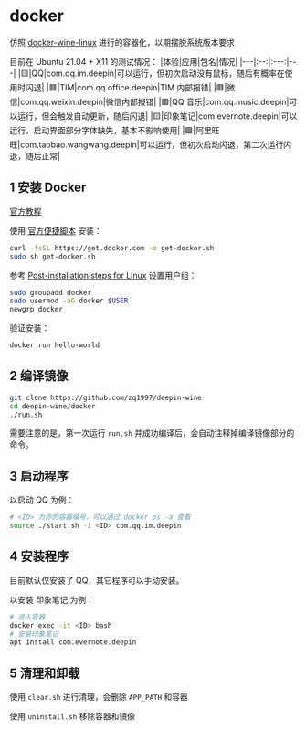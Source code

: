 # docker

仿照 [docker-wine-linux](https://github.com/RokasUrbelis/docker-wine-linux) 进行的容器化，以期摆脱系统版本要求

目前在 Ubuntu 21.04 + X11 的测试情况：
|体验|应用|包名|情况|
|---|:--:|:---:|---|
|🟨|QQ|com.qq.im.deepin|可以运行，但初次启动没有鼠标，随后有概率在使用时闪退|
|🟥|TIM|com.qq.office.deepin|TIM 内部报错|
|🟥|微信|com.qq.weixin.deepin|微信内部报错|
|🟥|QQ 音乐|com.qq.music.deepin|可以运行，但会触发自动更新，随后闪退|
|🟨|印象笔记|com.evernote.deepin|可以运行，启动界面部分字体缺失，基本不影响使用|
|🟩|阿里旺旺|com.taobao.wangwang.deepin|可以运行，但初次启动闪退，第二次运行闪退，随后正常|

## 1 安装 Docker

[官方教程](https://docs.docker.com/engine/install/ubuntu/)

使用 [官方便捷脚本](https://docs.docker.com/engine/install/ubuntu/#install-using-the-convenience-script) 安装：
```bash
curl -fsSL https://get.docker.com -o get-docker.sh
sudo sh get-docker.sh
```

参考 [Post-installation steps for Linux](https://docs.docker.com/engine/install/linux-postinstall/) 设置用户组：
```bash
sudo groupadd docker
sudo usermod -aG docker $USER
newgrp docker 
```

验证安装：
```bash
docker run hello-world
```

## 2 编译镜像

```bash
git clone https://github.com/zq1997/deepin-wine
cd deepin-wine/docker
./run.sh
```

需要注意的是，第一次运行 `run.sh` 并成功编译后，会自动注释掉编译镜像部分的命令。

## 3 启动程序

以启动 QQ 为例：
```bash
# <ID> 为你的容器编号，可以通过 docker ps -a 查看
source ./start.sh -i <ID> com.qq.im.deepin
```

## 4 安装程序

目前默认仅安装了 QQ，其它程序可以手动安装。

以安装 印象笔记 为例：
```bash
# 进入容器
docker exec -it <ID> bash
# 安装印象笔记
apt install com.evernote.deepin
```

## 5 清理和卸载

使用 `clear.sh` 进行清理，会删除 `APP_PATH` 和容器

使用 `uninstall.sh` 移除容器和镜像
